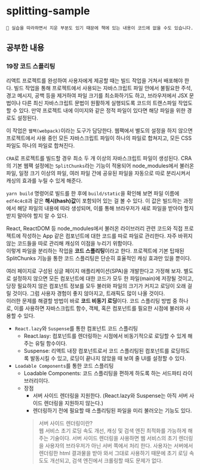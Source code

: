 # splitting-sample

```
🤟 실습을 따라하면서 지운 부분도 있기 때문에 책에 있는 내용이 코드에 없을 수도 있습니다.
```

## 공부한 내용
### 19장 코드 스플리팅
리액트 프로젝트를 완성하여 사용자에게 제공할 때는 빌드 작업을 거쳐서 배포해야 한다. 빌드 작업을 통해 프로젝트에서 사용되는 자바스크립트 파일 안에서 불필요한 주석, 경고 메시지, 공백 등을 제거하여 파일 크기를 최소화하기도 하고, 브라우저에서 JSX 문법이나 다른 최신 자바스크립트 문법이 원활하게 실행되도록 코드의 트랜스파일 작업도 할 수 있다. 만약 프로젝트 내에 이미지와 같은 정적 파일이 있다면 해당 파일을 위한 경로도 설정된다.

이 작업은 `웹팩(webpack)`이라는 도구가 담당한다. 웹팩에서 별도의 설정을 하지 않으면 프로젝트에서 사용 중인 모든 자바스크립트 파일이 하나의 파일로 합쳐지고, 모든 CSS 파일도 하나의 파일로 합쳐진다.

`CRA`로 프로젝트를 빌드할 경우 최소 두 개 이상의 자바스크립트 파일이 생성된다. CRA의 기본 웹팩 설정에는 `SplitChunks`라는 기능이 적용되어 node_modules에서 불러온 파일, 일정 크기 이상의 파일, 여러 파일 간에 공유된 파일을 자동으로 따로 분리시켜서 캐싱의 효과를 누릴 수 있게 해준다.

`yarn build` 명령어로 빌드를 한 후에 `build/static`을 확인해 보면 파일 이름에 `edf4c4c8`과 같은 **해시(hash)값**이 포함되어 있는 걸 볼 수 있다. 이 값은 빌드하는 과정에서 해당 파일의 내용에 따라 생성되며, 이를 통해 브라우저가 새로 파일을 받아야 할지 받지 말아야 할지 알 수 있다.

React, ReactDOM 등 node_modules에서 불러온 라이브러리 관련 코드와 직접 프로젝트에 작성하는 App 같은 컴포넌트에 대한 코드를 따로 파일로 관리한다. 자주 바뀌지 않는 코드들을 따로 관리해 캐싱의 이점을 누리기 위함이다.<br>
이렇게 파일을 분리하는 작업을 **코드 스플리팅**이라고 한다. 프로젝트에 기본 탑재된 SplitChunks 기능을 통한 코드 스플리팅은 단순히 효율적인 캐싱 효과만 있을 뿐이다.

여러 페이지로 구성된 싱글 페이지 애플리케이션(SPA)을 개발한다고 가정해 보자. 별도로 설정하지 않으면 모든 컴포넌트에 대한 코드가 모두 한 파일(main)에 저장될 것이고, 당장 필요하지 않은 컴포넌트 정보를 모두 불러와 파일의 크기가 커지고 로딩이 오래 걸릴 것이다. 그럼 사용자 경험이 좋지 않아지고, 트래픽도 많이 나올 것이다.<br>
이러한 문제를 해결할 방법이 바로 **코드 비동기 로딩**이다. 코드 스플리팅 방법 중 하나로, 이를 사용하면 자바스크립트 함수, 객체, 혹은 컴포넌트를 필요한 시점에 불러와 사용할 수 있다.

- `React.lazy`와 `Suspense`를 통한 컴포넌트 코드 스플리팅
    - React.lasy: 컴포넌트를 렌더링하는 시점에서 비동기적으로 로딩할 수 있게 해 주는 유틸 함수이다.
    - Suspense: 리액트 내장 컴포넌트로서 코드 스플리팅된 컴포넌트를 로딩하도록 발동시킬 수 있고, 로딩이 끝나지 않았을 때 보여 줄 UI를 설정할 수 있다.
- `Loadable Components`를 통한 코드 스플리팅
    - Loadable Components: 코드 스플리팅을 편하게 하도록 하는 서드파티 라이브러리이다.
    - 장점
        - 서버 사이드 렌더링을 지원한다. (React.lazy와 Suspense는 아직 서버 사이드 렌더링을 지원하지 않는다.)
        - 렌더링하기 전에 필요할 때 스플리팅된 파일을 미리 불러오는 기능도 있다.
        > 서버 사이드 렌더링이란? <br>
        웹 서비스 초기 로딩 속도 개선, 캐싱 및 검색 엔진 최적화를 가능하게 해 주는 기술이다. 서버 사이드 렌더링을 사용하면 웹 서비스의 초기 렌더링을 사용자의 브라우저가 아닌 서버 쪽에서 처리 한다. 사용자는 서버에서 렌더링한 html 결과물을 받아 와서 그대로 사용하기 때문에 초기 로딩 속도도 개선되고, 검색 엔진에서 크롤링할 때도 문제가 없다.